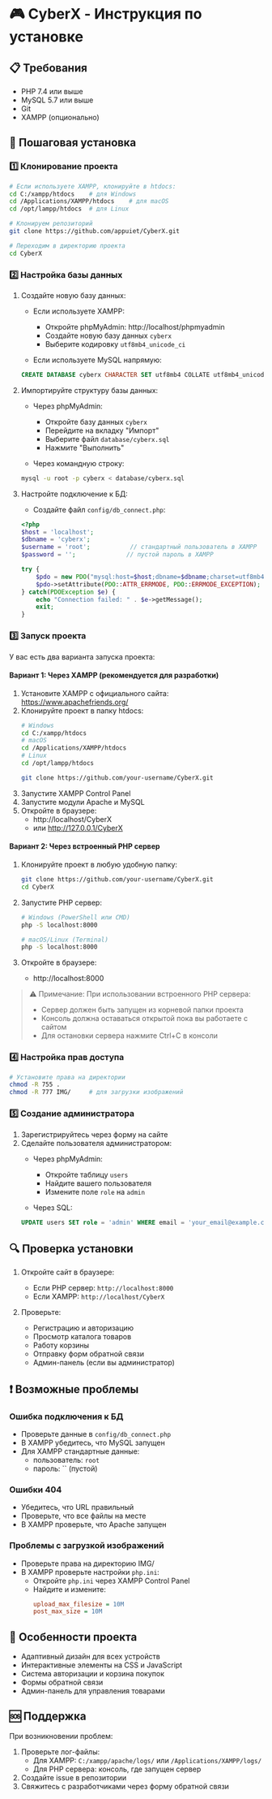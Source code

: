 # 🎮 CyberX - Инструкция по установке

## 📋 Требования

* PHP 7.4 или выше
* MySQL 5.7 или выше
* Git
* XAMPP (опционально)

## 🚀 Пошаговая установка

### 1️⃣ Клонирование проекта

```bash
# Если используете XAMPP, клонируйте в htdocs:
cd C:/xampp/htdocs    # для Windows
cd /Applications/XAMPP/htdocs    # для macOS
cd /opt/lampp/htdocs  # для Linux

# Клонируем репозиторий
git clone https://github.com/appuiet/CyberX.git

# Переходим в директорию проекта
cd CyberX
```

### 2️⃣ Настройка базы данных

1. Создайте новую базу данных:
   * Если используете XAMPP:
     - Откройте phpMyAdmin: http://localhost/phpmyadmin
     - Создайте новую базу данных `cyberx`
     - Выберите кодировку `utf8mb4_unicode_ci`
   
   * Если используете MySQL напрямую:
   ```sql
   CREATE DATABASE cyberx CHARACTER SET utf8mb4 COLLATE utf8mb4_unicode_ci;
   ```

2. Импортируйте структуру базы данных:
   * Через phpMyAdmin:
     - Откройте базу данных `cyberx`
     - Перейдите на вкладку "Импорт"
     - Выберите файл `database/cyberx.sql`
     - Нажмите "Выполнить"
   
   * Через командную строку:
   ```bash
   mysql -u root -p cyberx < database/cyberx.sql
   ```

3. Настройте подключение к БД:
   * Создайте файл `config/db_connect.php`:
   ```php
   <?php
   $host = 'localhost';
   $dbname = 'cyberx';
   $username = 'root';           // стандартный пользователь в XAMPP
   $password = '';              // пустой пароль в XAMPP
   
   try {
       $pdo = new PDO("mysql:host=$host;dbname=$dbname;charset=utf8mb4", $username, $password);
       $pdo->setAttribute(PDO::ATTR_ERRMODE, PDO::ERRMODE_EXCEPTION);
   } catch(PDOException $e) {
       echo "Connection failed: " . $e->getMessage();
       exit;
   }
   ```

### 3️⃣ Запуск проекта

У вас есть два варианта запуска проекта:

#### Вариант 1: Через XAMPP (рекомендуется для разработки)

1. Установите XAMPP с официального сайта: https://www.apachefriends.org/
2. Клонируйте проект в папку htdocs:
   ```bash
   # Windows
   cd C:/xampp/htdocs
   # macOS
   cd /Applications/XAMPP/htdocs
   # Linux
   cd /opt/lampp/htdocs
   
   git clone https://github.com/your-username/CyberX.git
   ```
3. Запустите XAMPP Control Panel
4. Запустите модули Apache и MySQL
5. Откройте в браузере:
   * http://localhost/CyberX
   * или http://127.0.0.1/CyberX

#### Вариант 2: Через встроенный PHP сервер

1. Клонируйте проект в любую удобную папку:
   ```bash
   git clone https://github.com/your-username/CyberX.git
   cd CyberX
   ```

2. Запустите PHP сервер:
   ```bash
   # Windows (PowerShell или CMD)
   php -S localhost:8000

   # macOS/Linux (Terminal)
   php -S localhost:8000
   ```

3. Откройте в браузере:
   * http://localhost:8000

> ⚠️ Примечание: При использовании встроенного PHP сервера:
> * Сервер должен быть запущен из корневой папки проекта
> * Консоль должна оставаться открытой пока вы работаете с сайтом
> * Для остановки сервера нажмите Ctrl+C в консоли

### 4️⃣ Настройка прав доступа

```bash
# Установите права на директории
chmod -R 755 .
chmod -R 777 IMG/     # для загрузки изображений
```

### 5️⃣ Создание администратора

1. Зарегистрируйтесь через форму на сайте
2. Сделайте пользователя администратором:
   * Через phpMyAdmin:
     - Откройте таблицу `users`
     - Найдите вашего пользователя
     - Измените поле `role` на `admin`
   
   * Через SQL:
   ```sql
   UPDATE users SET role = 'admin' WHERE email = 'your_email@example.com';
   ```

## 🔍 Проверка установки

1. Откройте сайт в браузере:
   * Если PHP сервер: `http://localhost:8000`
   * Если XAMPP: `http://localhost/CyberX`

2. Проверьте:
   * Регистрацию и авторизацию
   * Просмотр каталога товаров
   * Работу корзины
   * Отправку форм обратной связи
   * Админ-панель (если вы администратор)

## ❗ Возможные проблемы

### Ошибка подключения к БД
* Проверьте данные в `config/db_connect.php`
* В XAMPP убедитесь, что MySQL запущен
* Для XAMPP стандартные данные:
  - пользователь: `root`
  - пароль: `` (пустой)

### Ошибки 404
* Убедитесь, что URL правильный
* Проверьте, что все файлы на месте
* В XAMPP проверьте, что Apache запущен

### Проблемы с загрузкой изображений
* Проверьте права на директорию IMG/
* В XAMPP проверьте настройки `php.ini`:
  - Откройте `php.ini` через XAMPP Control Panel
  - Найдите и измените:
    ```ini
    upload_max_filesize = 10M
    post_max_size = 10M
    ```

## 📱 Особенности проекта

* Адаптивный дизайн для всех устройств
* Интерактивные элементы на CSS и JavaScript
* Система авторизации и корзина покупок
* Формы обратной связи
* Админ-панель для управления товарами

## 🆘 Поддержка

При возникновении проблем:
1. Проверьте лог-файлы:
   * Для XAMPP: `C:/xampp/apache/logs/` или `/Applications/XAMPP/logs/`
   * Для PHP сервера: консоль, где запущен сервер
2. Создайте issue в репозитории
3. Свяжитесь с разработчиками через форму обратной связи
